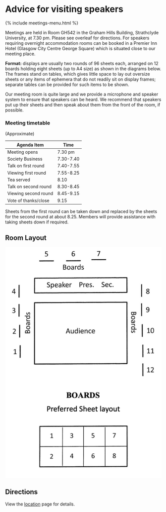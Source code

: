 # Advice for visiting speakers

{% include meetings-menu.html %}

Meetings are held in Room GH542 in the Graham Hills Building, Strathclyde University, at 7.30 pm. Please see overleaf for directions. For speakers requiring overnight accommodation rooms can be booked in a Premier Inn Hotel (Glasgow City Centre George Square) which is situated close to our meeting place.

**Format:** displays are usually two rounds of 96 sheets each, arranged on 12 boards holding eight sheets (up to A4 size) as shown in the diagrams below. The frames stand on tables, which gives little space to lay out oversize sheets or any items of ephemera that do not readily sit on display frames; separate tables can be provided for such items to be shown.

Our meeting room is quite large and we provide a microphone and speaker system to ensure that speakers can be heard. We recommend that speakers put up their sheets and then speak about them from the front of the room, if possible.

### Meeting timetable

(Approximate)

Agenda Item  | Time
----- | -------
Meeting opens | 7.30 pm
Society Business | 7.30-7.40
Talk on first round | 7.40-7.55
Viewing first round | 7.55-8.25
Tea served | 8.10
Talk on second round | 8.30-8.45
Viewing second round | 8.45-9.15
Vote of thanks/close | 9.15

Sheets from the first round can be taken down and replaced by the sheets for the second round at about 8.25. Members will provide assistance with taking sheets down if required.


## Room Layout

![Room Layout](images/room-layout.png)
## Directions

View the [location](./location.md) page for details.

